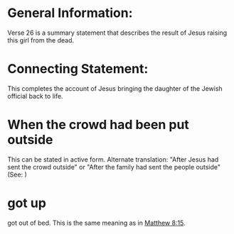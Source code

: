 
# General Information:
Verse 26 is a summary statement that describes the result of Jesus raising this girl from the dead.

# Connecting Statement:
This completes the account of Jesus bringing the daughter of the Jewish official back to life.

# When the crowd had been put outside
This can be stated in active form. Alternate translation: "After Jesus had sent the crowd outside" or "After the family had sent the people outside" (See: )

# got up
got out of bed. This is the same meaning as in [Matthew 8:15](../08/15.md).